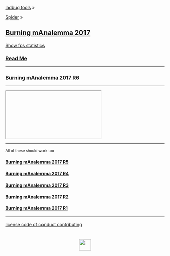 <style>

#divMenu h2 { margin: 10px 0; }
#divMenu h3 { margin: 10px 0; }
#divMenu h4 { margin: 0; }

#divMenuSub h3 { margin: 0; }

/*
.iframeMenu { border: 0px solid red; box-sizing: border-box; width: 100%; }
*/

</style>

[ladbug tools]( https://ladybug-tools.github.io/ ) &raquo;

[Spider]( ../index.html ) &raquo;

## [Burning mAnalemma 2017]( index.html )

<a href="javascript:(function(){var script=document.createElement('script');script.onload=function(){var stats=new Stats();document.body.appendChild(stats.dom);requestAnimationFrame(function loop(){stats.update();requestAnimationFrame(loop)});};script.src='http://rawgit.com/mrdoob/stats.js/master/build/stats.min.js';document.head.appendChild(script);})()" title="Mr.doob's Stats.js / frames per second" >Show fps statistics</a>


### [Read Me]( #README.md )


***

### [Burning mAnalemma 2017 R6]( #r6/burning-manalemma-2017.html#latitude:40.786944,longitude:-119.204444,zoom:11,offsetUTC:-420 '2017-08-30' )


***


<div id = "divMenuSub" ></div>

<iframe id = "ifrMenuSub" class = "iframeMenu" ></iframe>



***

<small title="Watch the progress unfold" >All of these should work too</small>

#### [Burning mAnalemma 2017 R5]( #r5/burning-manalemma-2017.html#latitude:40.786944,longitude:-119.204444,zoom:11,offsetUTC:-420 '2017-08-29' )


#### [Burning mAnalemma 2017 R4]( #r4/burning-manalemma-2017.html#latitude:40.786944,longitude:-119.204444,zoom:11,offsetUTC:-420 '2017-08-28' )


#### [Burning mAnalemma 2017 R3]( #r3/burning-manalemma-2017.html#latitude:40.786944,longitude:-119.204444,zoom:11,offsetUTC:-420 '2017-08-27' )


#### [Burning mAnalemma 2017 R2]( #r2/burning-manalemma-2017-r2.html#latitude:40.786944,longitude:-119.204444,zoom:11,offsetUTC:-420 '2017-08-26' )


#### [Burning mAnalemma 2017 R1]( #r1/burning-manalemma-2017-r1.html#latitude:40.786944,longitude:-119.204444,zoom:11,offsetUTC:-420 '2017-08-24' )


***

[license         ]( #../pages/license.md )
[code of conduct ]( #../pages/code-of-conduct.md )
[contributing    ]( #../pages/contributing.md )

<h1 style=text-align:center; ><img src=https://ladybug-tools.github.io/images/graph/ladybug.png width=36 ></h1>
